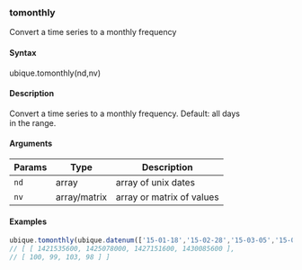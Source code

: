 ### tomonthly

Convert a time series to a monthly frequency


#### Syntax

ubique.tomonthly(nd,nv)


#### Description

Convert a time series to a monthly frequency. Default: all days  
in the range.  



#### Arguments

|Params|Type|Description
|---------|----|-----------
|`nd` | array | array of unix dates
|`nv` | array/matrix | array or matrix of values


#### Examples

```js
ubique.tomonthly(ubique.datenum(['15-01-18','15-02-28','15-03-05','15-03-24','15-04-27'],'YY-MM-DD'),[100,99,102,103,98]);
// [ [ 1421535600, 1425078000, 1427151600, 1430085600 ],
// [ 100, 99, 103, 98 ] ]
```


